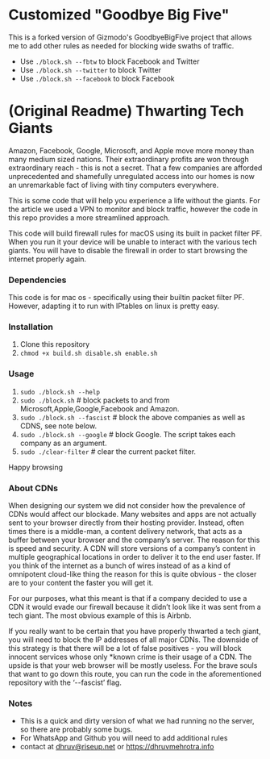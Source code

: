 # Customized "Goodbye Big Five"

This is a forked version of Gizmodo's GoodbyeBigFive project that allows me to add other rules as needed for blocking wide swaths of traffic.

* Use `./block.sh --fbtw` to block Facebook and Twitter
* Use `./block.sh --twitter` to block Twitter
* Use `./block.sh --facebook` to block Facebook

# (Original Readme) Thwarting Tech Giants
Amazon, Facebook, Google, Microsoft, and Apple move more money than many medium sized nations. Their extraordinary profits are won through extraordinary reach - this is not a secret. That a few companies are afforded unprecedented and shamefully unregulated access into our homes is now an unremarkable fact of living with tiny computers everywhere.  

This is some code that will help you experience a life without the giants. For the article we used a VPN to monitor and block traffic, however the code in this repo provides a more streamlined approach. 

This code will build firewall rules for macOS using its built in packet filter PF. When you run it your device will be unable to interact with the various tech giants.  You will have to disable the firewall in order to start browsing the internet properly again.
### Dependencies 
This code is for mac os - specifically using their builtin packet filter PF. However, adapting it to run with IPtables on linux is pretty easy. 
### Installation
1. Clone this repository 
1. `chmod +x build.sh disable.sh enable.sh`
### Usage
1. `sudo ./block.sh --help`  
1. `sudo ./block.sh` # block packets to and from Microsoft,Apple,Google,Facebook and Amazon.
1. `sudo ./block.sh --fascist` # block the above companies as well as CDNS, see note below.
1. `sudo ./block.sh --google`  # block Google.  The script takes each company as an argument.
1. `sudo ./clear-filter` # clear the current packet filter.


Happy browsing

###  About CDNs

When designing our system we did not consider how the prevalence of CDNs would affect our blockade.  Many websites and apps are not actually sent to your browser directly from their hosting provider. Instead, often times there is a middle-man, a content delivery network, that acts as a buffer between your browser and the company’s server. The reason for this is speed and security.  A CDN will store versions of a company’s content in multiple geographical locations in order to deliver it to the end user faster.  If you think of the internet as a bunch of wires instead of as a kind of omnipotent cloud-like thing the reason for this is quite obvious - the closer are to your content the faster you will get it.

For our purposes, what this meant is that if a company decided to use a CDN it would evade our firewall because it didn’t look like it was sent from a tech giant.  The most obvious example of this is Airbnb.

If you really want to be certain that you have properly thwarted a tech giant, you will need to block the IP addresses of all major CDNs.  The downside of this strategy is that there will be a lot of false positives - you will block innocent services whose only *known crime is their usage of a CDN. The upside is that your web browser will be mostly useless. For the brave souls that want to go down this route, you can run the code in the aforementioned repository with the ‘--fascist’ flag. 

### Notes 
- This is a quick and dirty version of what we had running no the server, so there are probably some bugs. 
- For WhatsApp and Github you will need to add additional rules
- contact at dhruv@riseup.net or https://dhruvmehrotra.info
